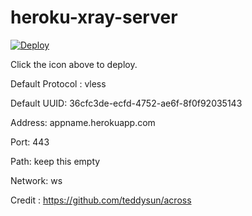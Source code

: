 # heroku-xray-server

[![Deploy](https://www.herokucdn.com/deploy/button.png)](https://dashboard.heroku.com/new?template=https://github.com/heshan2/heroku-xray-server)

Click the icon above to deploy.

Default Protocol : vless

Default UUID: 36cfc3de-ecfd-4752-ae6f-8f0f92035143

Address: appname.herokuapp.com

Port: 443

Path: keep this empty

Network: ws

Credit : https://github.com/teddysun/across
